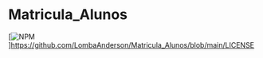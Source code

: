 # Matricula_Alunos
[![NPM](https://img.shields.io/npm/l/react)]https://github.com/LombaAnderson/Matricula_Alunos/blob/main/LICENSE
